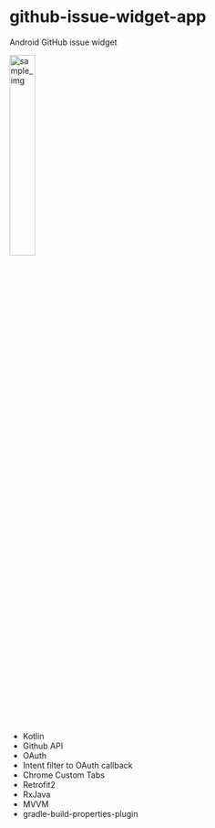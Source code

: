 # github-issue-widget-app
Android GitHub issue widget  


<img src="https://user-images.githubusercontent.com/25507015/55390751-d2a25f00-5572-11e9-9c5c-0fbb5a539431.jpg" alt="sample_img" width="30%" height="30%">

- Kotlin
- Github API
- OAuth
- Intent filter to OAuth callback
- Chrome Custom Tabs
- Retrofit2
- RxJava
- MVVM
- gradle-build-properties-plugin
